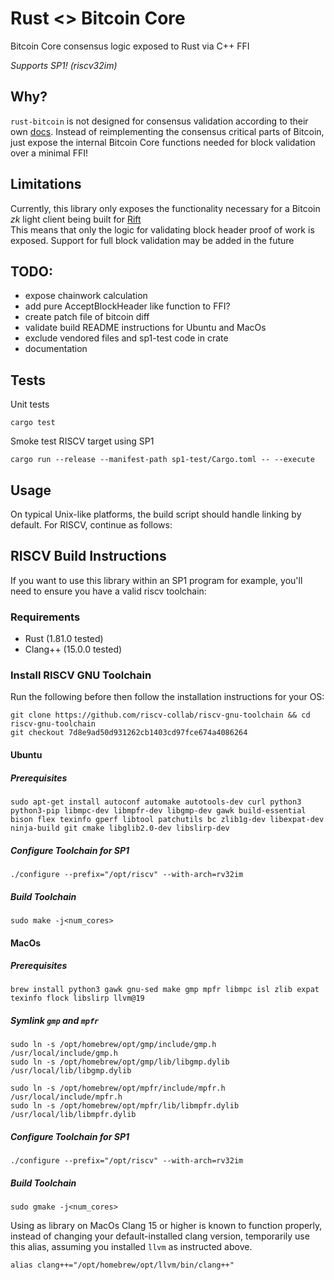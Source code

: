 # Rust <> Bitcoin Core 
Bitcoin Core consensus logic exposed to Rust via C++ FFI<br>

*Supports SP1! (riscv32im)*

## Why?
`rust-bitcoin` is not designed for consensus validation according to their own [docs](https://github.com/rust-bitcoin/rust-bitcoin?tab=readme-ov-file#consensus). Instead of reimplementing the consensus critical parts of Bitcoin, just expose the internal Bitcoin Core functions needed for block validation over a minimal FFI!

## Limitations
Currently, this library only exposes the functionality necessary for a Bitcoin *zk* light client being built for [Rift](https://rift.exchange)<br>
This means that only the logic for validating block header proof of work is exposed. Support for full block validation may be added in the future

## TODO:
- expose chainwork calculation
- add pure AcceptBlockHeader like function to FFI?
- create patch file of bitcoin diff
- validate build README instructions for Ubuntu and MacOs
- exclude vendored files and sp1-test code in crate
- documentation

## Tests
Unit tests
```
cargo test
```
Smoke test RISCV target using SP1
```
cargo run --release --manifest-path sp1-test/Cargo.toml -- --execute
```

## Usage 

On typical Unix-like platforms, the build script should handle linking by default.
For RISCV, continue as follows:

## RISCV Build Instructions
If you want to use this library within an SP1 program for example, you'll need to ensure you have a valid riscv toolchain:

### Requirements
- Rust (1.81.0 tested)
- Clang++ (15.0.0 tested)

### Install RISCV GNU Toolchain

Run the following before then follow the installation instructions for your OS:
```
git clone https://github.com/riscv-collab/riscv-gnu-toolchain && cd riscv-gnu-toolchain
git checkout 7d8e9ad50d931262cb1403cd97fce674a4086264
```

#### Ubuntu 
##### Prerequisites
```
sudo apt-get install autoconf automake autotools-dev curl python3 python3-pip libmpc-dev libmpfr-dev libgmp-dev gawk build-essential bison flex texinfo gperf libtool patchutils bc zlib1g-dev libexpat-dev ninja-build git cmake libglib2.0-dev libslirp-dev
```


##### Configure Toolchain for SP1
```
./configure --prefix="/opt/riscv" --with-arch=rv32im
```

##### Build Toolchain 
```
sudo make -j<num_cores>
```

#### MacOs
##### Prerequisites
```
brew install python3 gawk gnu-sed make gmp mpfr libmpc isl zlib expat texinfo flock libslirp llvm@19
```

##### Symlink `gmp` and `mpfr` 
```
sudo ln -s /opt/homebrew/opt/gmp/include/gmp.h /usr/local/include/gmp.h
sudo ln -s /opt/homebrew/opt/gmp/lib/libgmp.dylib /usr/local/lib/libgmp.dylib

sudo ln -s /opt/homebrew/opt/mpfr/include/mpfr.h /usr/local/include/mpfr.h
sudo ln -s /opt/homebrew/opt/mpfr/lib/libmpfr.dylib /usr/local/lib/libmpfr.dylib
```

##### Configure Toolchain for SP1
```
./configure --prefix="/opt/riscv" --with-arch=rv32im
```

##### Build Toolchain 
```
sudo gmake -j<num_cores>
```

Using as library on MacOs
Clang 15 or higher is known to function properly, instead of changing your default-installed clang version, temporarily use this alias, assuming you installed `llvm` as instructed above. 
```
alias clang++="/opt/homebrew/opt/llvm/bin/clang++"
```



